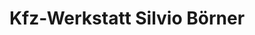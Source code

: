 ---
title: "Kfz-Werkstatt Silvio Börner"
url: /saalfeld-saale/kfz-werkstatt-silvio-boerner/
shop: Autowerkstatt
---